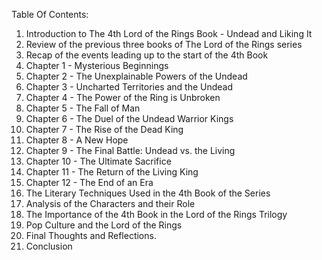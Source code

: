 Table Of Contents:

1. Introduction to The 4th Lord of the Rings Book - Undead and Liking It
2. Review of the previous three books of The Lord of the Rings series
3. Recap of the events leading up to the start of the 4th Book
4. Chapter 1 - Mysterious Beginnings
5. Chapter 2 - The Unexplainable Powers of the Undead
6. Chapter 3 - Uncharted Territories and the Undead
7. Chapter 4 - The Power of the Ring is Unbroken
8. Chapter 5 - The Fall of Man
9. Chapter 6 - The Duel of the Undead Warrior Kings
10. Chapter 7 - The Rise of the Dead King
11. Chapter 8 - A New Hope
12. Chapter 9 - The Final Battle: Undead vs. the Living
13. Chapter 10 - The Ultimate Sacrifice
14. Chapter 11 - The Return of the Living King
15. Chapter 12 - The End of an Era
16. The Literary Techniques Used in the 4th Book of the Series
17. Analysis of the Characters and their Role
18. The Importance of the 4th Book in the Lord of the Rings Trilogy
19. Pop Culture and the Lord of the Rings
20. Final Thoughts and Reflections.
21. Conclusion